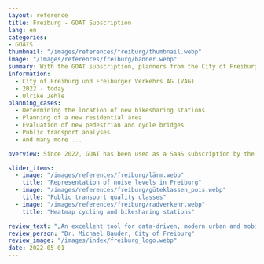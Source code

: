 ```yaml
---
layout: reference
title: Freiburg - GOAT Subscription
lang: en
categories:
- GOAT$
thumbnail: "/images/references/freiburg/thumbnail.webp"
image: "/images/references/freiburg/banner.webp"
summary: With the GOAT subscription, planners from the City of Freiburg and the local transport provider produce accessibility analyses for a wide range of planning issues.
information:
  - City of Freiburg und Freiburger Verkehrs AG (VAG)
  - 2022 - today
  - Ulrike Jehle
planning_cases:
  - Determining the location of new bikesharing stations
  - Planning of a new residential area
  - Evaluation of new pedestrian and cycle bridges
  - Public transport analyses
  - And many more ... 

overview: Since 2022, GOAT has been used as a SaaS subscription by the City Planning Office of the City of Freiburg and the VAG and is used for a variety of planning issues. Recently, five additional GOAT licences were acquired by the City of Freiburg.

slider_items:
  - image: "/images/references/freiburg/lärm.webp"
    title: "Representation of noise levels in Freiburg"
  - image: "/images/references/freiburg/güteklassen_pois.webp"
    title: "Public transport quality classes"
  - image: "/images/references/freiburg/radverkehr.webp"
    title: "Heatmap cycling and bikesharing stations"

review_text: "„An excellent tool for data-driven, modern urban and mobility planning for ambitious 15-minute cities.“​"
review_person: "Dr. Michael Bauder, City of Freiburg"
review_image: "/images/index/freiburg_logo.webp"
date: 2022-05-01
---
```




